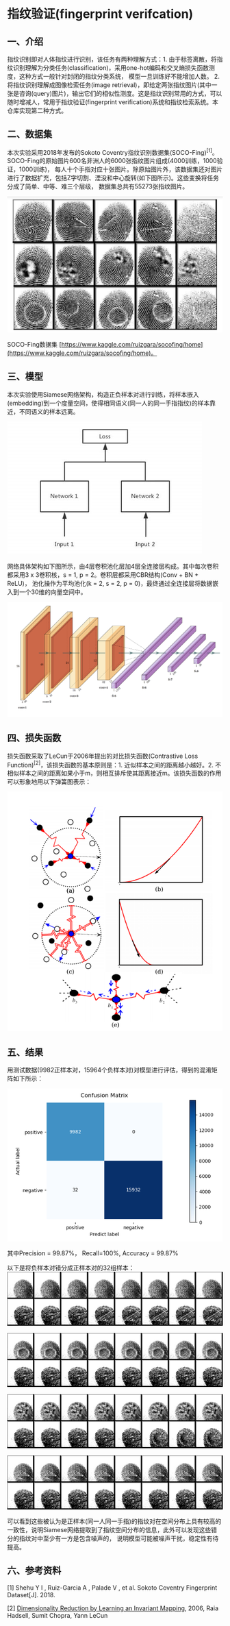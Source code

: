 # 指纹验证(fingerprint verifcation)
## 一、介绍
指纹识别即对人体指纹进行识别，该任务有两种理解方式：1. 由于标签离散，将指纹识别理解为分类任务(classification)，采用one-hot编码和交叉熵损失函数测度，这种方式一般针对封闭的指纹分类系统，
模型一旦训练好不能增加人数。 2. 将指纹识别理解成图像检索任务(image retrieval)，即给定两张指纹图片(其中一张是咨询(query)图片)，输出它们的相似性测度。这是指纹识别常用的方式，可以随时增减人，常用于指纹验证(fingerprint verification)系统和指纹检索系统。本仓库实现第二种方式。

## 二、数据集
本次实验采用2018年发布的Sokoto Coventry指纹识别数据集(SOCO-Fing)<sup>[1]</sup>。SOCO-Fing的原始图片600名非洲人的6000张指纹图片组成(4000训练，1000验证，1000训练)，
每人十个手指对应十张图片。除原始图片外，该数据集还对图片进行了数据扩充，包括Z字切割、湮没和中心旋转(如下图所示)。这些变换将任务分成了简单、中等、难三个层级，
数据集总共有55273张指纹图片。

![dataset](./resources/dataset.png)

SOCO-Fing数据集 [https://www.kaggle.com/ruizgara/socofing/home](https://www.kaggle.com/ruizgara/socofing/home)。

## 三、模型
本次实验使用Siamese网络架构，构造正负样本对进行训练，将样本嵌入(embedding)到一个度量空间，使得相同语义(同一人的同一手指指纹)的样本靠近，不同语义的样本远离。

![siamese-network](./resources/siamese_network.jpg)

网络具体架构如下图所示，由4层卷积池化层加4层全连接层构成。其中每次卷积都采用3 x 3卷积核，s = 1, p = 2。卷积层都采用CBR结构(Conv + BN + ReLU)，
池化操作为平均池化(k = 2, s = 2, p = 0)，最终通过全连接层将数据嵌入到一个30维的向量空间中。

![network-structure](./resources/network_structure.png)

## 四、损失函数
损失函数采取了LeCun于2006年提出的对比损失函数(Contrastive Loss Function)<sup>[2]</sup>，该损失函数的基本原则是：1. 近似样本之间的距离越小越好。2. 不相似样本之间的距离如果小于m，则相互排斥使其距离接近m。该损失函数的作用可以形象地用以下弹簧图表示：

![contrastive-loss-function](resources/contrastive_loss_function.png)

## 五、结果

用测试数据(9982正样本对，15964个负样本对)对模型进行评估，得到的混淆矩阵如下所示：

![confusion-matrix](result/confusion_mat.png)

其中Precision = 99.87%， Recall=100%, Accuracy = 99.87%

以下是将负样本对错分成正样本对的32组样本：
![TN](result/0.jpg)

![TN](result/1.jpg)

![TN](result/2.jpg)

![TN](result/3.jpg)

可以看到这些被认为是正样本(同一人同一手指)的指纹对在空间分布上具有较高的一致性，说明Siamese网络提取到了指纹空间分布的信息，此外可以发现这些错分的指纹对中至少有一方是包含噪声的，
说明模型可能被噪声干扰，稳定性有待提高。

## 六、参考资料
[1] Shehu Y I , Ruiz-Garcia A , Palade V , et al. Sokoto Coventry Fingerprint Dataset[J]. 2018.

[2] [Dimensionality Reduction by Learning an Invariant Mapping](http://yann.lecun.com/exdb/publis/pdf/hadsell-chopra-lecun-06.pdf), 2006, Raia Hadsell, Sumit Chopra, Yann LeCun